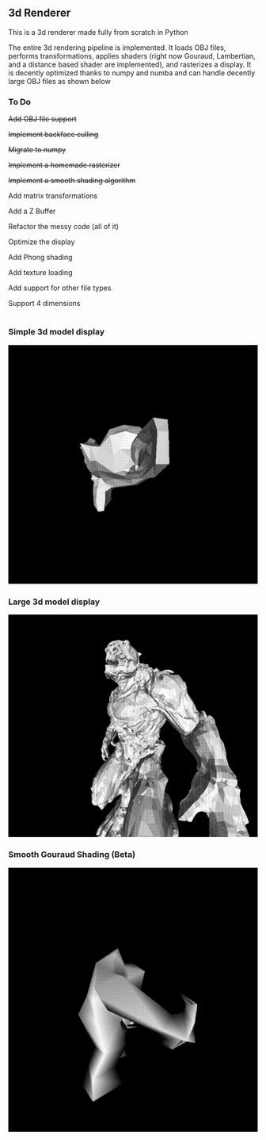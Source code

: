 ## 3d Renderer ##
This is a 3d renderer made fully from scratch in Python

The entire 3d rendering pipeline is implemented. It loads OBJ files, performs transformations, applies shaders (right now Gouraud, Lambertian, and a distance based shader are implemented), and rasterizes a display. It is decently optimized thanks to numpy and numba and can handle decently large OBJ files as shown below

### To Do ###

~~Add OBJ file support~~

~~Implement backface culling~~

~~Migrate to numpy~~

~~Implement a homemade rasterizer~~

~~Implement a smooth shading algorithm~~

Add matrix transformations

Add a Z Buffer

Refactor the messy code (all of it)

Optimize the display

Add Phong shading

Add texture loading

Add support for other file types

Support 4 dimensions
# #
### Simple 3d model display ###
![](https://github.com/hdsjejgh/3dRenderer/blob/136cd10758a078b865bb4f9022f190069a261a52/media/mokey.gif)
### Large 3d model display ###
![](https://github.com/hdsjejgh/3dRenderer/blob/136cd10758a078b865bb4f9022f190069a261a52/media/hekewjigwke.gif)
### Smooth Gouraud Shading (Beta) ###
![](https://github.com/hdsjejgh/3dRenderer/blob/136cd10758a078b865bb4f9022f190069a261a52/media/gourd.gif)
